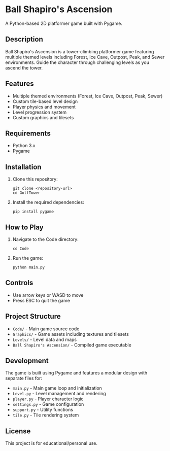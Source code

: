 # Ball Shapiro's Ascension

A Python-based 2D platformer game built with Pygame.

## Description

Ball Shapiro's Ascension is a tower-climbing platformer game featuring multiple themed levels including Forest, Ice Cave, Outpost, Peak, and Sewer environments. Guide the character through challenging levels as you ascend the tower.

## Features

- Multiple themed environments (Forest, Ice Cave, Outpost, Peak, Sewer)
- Custom tile-based level design
- Player physics and movement
- Level progression system
- Custom graphics and tilesets

## Requirements

- Python 3.x
- Pygame

## Installation

1. Clone this repository:
   ```
   git clone <repository-url>
   cd GolfTower
   ```

2. Install the required dependencies:
   ```
   pip install pygame
   ```

## How to Play

1. Navigate to the Code directory:
   ```
   cd Code
   ```

2. Run the game:
   ```
   python main.py
   ```

## Controls

- Use arrow keys or WASD to move
- Press ESC to quit the game

## Project Structure

- `Code/` - Main game source code
- `Graphics/` - Game assets including textures and tilesets
- `Levels/` - Level data and maps
- `Ball Shapiro's Ascension/` - Compiled game executable

## Development

The game is built using Pygame and features a modular design with separate files for:
- `main.py` - Main game loop and initialization
- `Level.py` - Level management and rendering
- `player.py` - Player character logic
- `settings.py` - Game configuration
- `support.py` - Utility functions
- `tile.py` - Tile rendering system

## License

This project is for educational/personal use.
